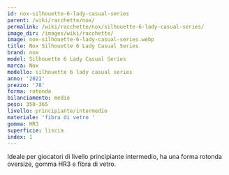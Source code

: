 ```yaml
---
id: nox-silhouette-6-lady-casual-series
parent: /wiki/racchette/nox/
permalink: /wiki/racchette/nox/silhouette-6-lady-casual-series/
image_dir: /images/wiki/racchette/
image: nox-silhouette-6-lady-casual-series.webp
title: Nox Silhouette 6 Lady Casual Series
brand: nox
model: Silhouette 6 Lady Casual Series
marca: Nox
modello: silhouette 6 lady casual series
anno: '2021'
prezzo: '78'
forma: rotonda
bilanciamento: medio
peso: 350-365
livello: principiante/intermedio
materiale: 'fibra di vetro '
gomma: HR3
superficie: liscia
index: 1
---
```

Ideale per giocatori di livello principiante intermedio, ha una forma rotonda oversize, gomma HR3 e fibra di vetro.